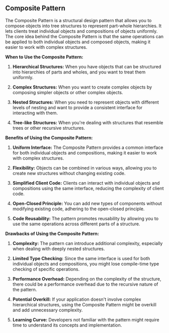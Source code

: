 Composite Pattern
-

The Composite Pattern is a structural design pattern that allows you to compose objects into tree structures to represent part-whole hierarchies. It lets clients treat individual objects and compositions of objects uniformly. The core idea behind the Composite Pattern is that the same operations can be applied to both individual objects and composed objects, making it easier to work with complex structures.

**When to Use the Composite Pattern:**

1. **Hierarchical Structures:** When you have objects that can be structured into hierarchies of parts and wholes, and you want to treat them uniformly.

2. **Complex Structures:** When you want to create complex objects by composing simpler objects or other complex objects.

3. **Nested Structures:** When you need to represent objects with different levels of nesting and want to provide a consistent interface for interacting with them.

4. **Tree-like Structures:** When you're dealing with structures that resemble trees or other recursive structures.

**Benefits of Using the Composite Pattern:**

1. **Uniform Interface:** The Composite Pattern provides a common interface for both individual objects and compositions, making it easier to work with complex structures.

2. **Flexibility:** Objects can be combined in various ways, allowing you to create new structures without changing existing code.

3. **Simplified Client Code:** Clients can interact with individual objects and compositions using the same interface, reducing the complexity of client code.

4. **Open-Closed Principle:** You can add new types of components without modifying existing code, adhering to the open-closed principle.

5. **Code Reusability:** The pattern promotes reusability by allowing you to use the same operations across different parts of a structure.

**Drawbacks of Using the Composite Pattern:**

1. **Complexity:** The pattern can introduce additional complexity, especially when dealing with deeply nested structures.

2. **Limited Type Checking:** Since the same interface is used for both individual objects and compositions, you might lose compile-time type checking of specific operations.

3. **Performance Overhead:** Depending on the complexity of the structure, there could be a performance overhead due to the recursive nature of the pattern.

4. **Potential Overkill:** If your application doesn't involve complex hierarchical structures, using the Composite Pattern might be overkill and add unnecessary complexity.

5. **Learning Curve:** Developers not familiar with the pattern might require time to understand its concepts and implementation.
